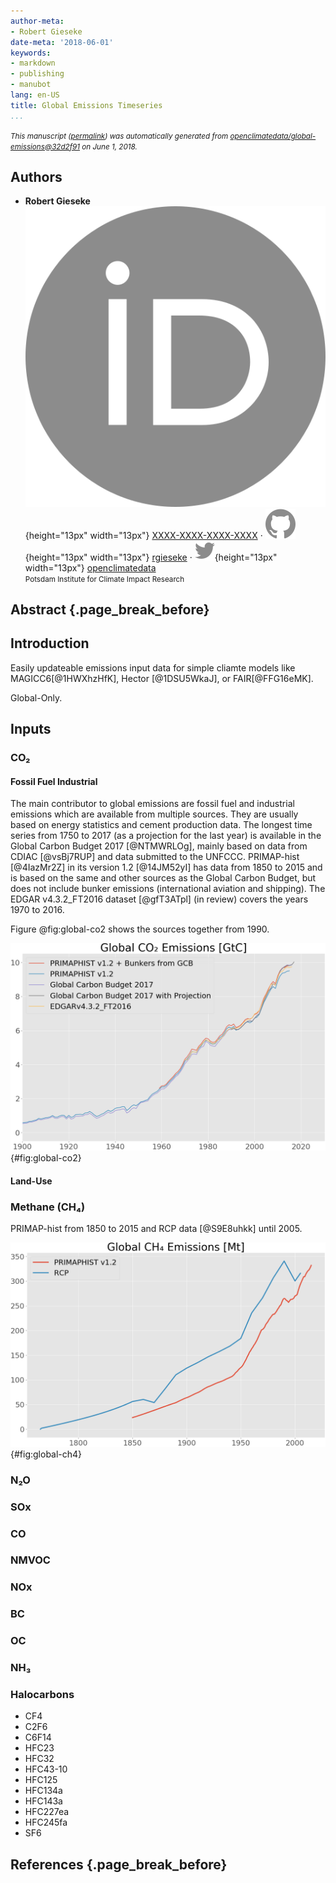 ```yaml
---
author-meta:
- Robert Gieseke
date-meta: '2018-06-01'
keywords:
- markdown
- publishing
- manubot
lang: en-US
title: Global Emissions Timeseries
...
```







<small><em>
This manuscript
([permalink](https://openclimatedata.github.io/global-emissions/v/32d2f911165d0be618f4e0ff8f76ea1df7600a32/))
was automatically generated
from [openclimatedata/global-emissions@32d2f91](https://github.com/openclimatedata/global-emissions/tree/32d2f911165d0be618f4e0ff8f76ea1df7600a32)
on June 1, 2018.
</em></small>

## Authors



+ **Robert Gieseke**<br>
    ![ORCID icon](images/orcid.svg){height="13px" width="13px"}
    [XXXX-XXXX-XXXX-XXXX](https://orcid.org/XXXX-XXXX-XXXX-XXXX)
    · ![GitHub icon](images/github.svg){height="13px" width="13px"}
    [rgieseke](https://github.com/rgieseke)
    · ![Twitter icon](images/twitter.svg){height="13px" width="13px"}
    [openclimatedata](https://twitter.com/openclimatedata)<br>
  <small>
     Potsdam Institute for Climate Impact Research
  </small>



## Abstract {.page_break_before}





## Introduction

Easily updateable emissions input data for simple cliamte models like MAGICC6[@1HWXhzHfK], Hector [@1DSU5WkaJ], or FAIR[@FFG16eMK].

Global-Only.


## Inputs

### CO₂

#### Fossil Fuel Industrial

The main contributor to global emissions are fossil fuel and industrial emissions which are available from multiple sources.
They are usually based on energy statistics and cement production data.
The longest time series from 1750 to 2017 (as a projection for the last year) is available in the Global Carbon Budget 2017 [@NTMWRLOg], mainly based on data from CDIAC [@vsBj7RUP] and data submitted to the UNFCCC.
PRIMAP-hist [@4IazMr2Z] in its version 1.2 [@14JM52yI] has data from 1850 to 2015 and is based on the same and other sources as the Global Carbon Budget, but does not include bunker emissions (international aviation and shipping).
The EDGAR v4.3.2_FT2016 dataset [@gfT3ATpl] (in review) covers the years 1970 to 2016.

Figure @fig:global-co2 shows the sources together from 1990.

![Global Fossil Fuel and Industrial CO₂ Emissions from various datasets [(High Resolution)](images/global-co2.png)](images/global-co2.png){#fig:global-co2}


#### Land-Use

### Methane (CH₄)

PRIMAP-hist from 1850 to 2015 and RCP data [@S9E8uhkk] until 2005.

![Global Methane (CH₄) Emissions [(High Resolution)](images/global-ch4.png)](images/global-ch4.png){#fig:global-ch4}


### N₂O

### SOx

### CO

### NMVOC

### NOx

### BC

### OC

### NH₃

### Halocarbons

- CF4
- C2F6
- C6F14
- HFC23
- HFC32
- HFC43-10
- HFC125
- HFC134a
- HFC143a
- HFC227ea
- HFC245fa
- SF6


## References {.page_break_before}

<!-- Explicitly insert bibliography here -->
<div id="refs"></div>
